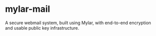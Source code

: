 mylar-mail
==========

A secure webmail system, built using Mylar, with end-to-end encryption and
usable public key infrastructure.
